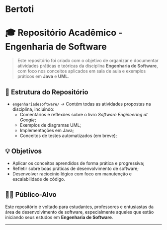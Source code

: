# Bertoti
# 🎓 Repositório Acadêmico - Engenharia de Software

> Este repositório foi criado com o objetivo de organizar e documentar atividades práticas e teóricas da disciplina **Engenharia de Software**, com foco nos conceitos aplicados em sala de aula e exemplos práticos em **Java** e **UML**.

## 📁 Estrutura do Repositório

- `engenhariadesoftware/` → Contém todas as atividades propostas na disciplina, incluindo:
  - Comentários e reflexões sobre o livro *Software Engineering at Google*;
  - Exemplos de diagramas UML;
  - Implementações em Java;
  - Conceitos de testes automatizados (em breve);

## 💡 Objetivos

- Aplicar os conceitos aprendidos de forma prática e progressiva;
- Refletir sobre boas práticas de desenvolvimento de software;
- Desenvolver raciocínio lógico com foco em manutenção e escalabilidade de código.

## 👨‍💻 Público-Alvo

Este repositório é voltado para estudantes, professores e entusiastas da área de desenvolvimento de software, especialmente aqueles que estão iniciando seus estudos em **Engenharia de Software**.

---
